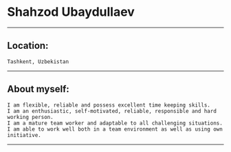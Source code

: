 # Shahzod Ubaydullaev

*********

##  Location: 
    Tashkent, Uzbekistan

*********

##  About myself:
    I am flexible, reliable and possess excellent time keeping skills. 
    I am an enthusiastic, self-motivated, reliable, responsible and hard working person.     
    I am a mature team worker and adaptable to all challenging situations. 
    I am able to work well both in a team environment as well as using own initiative.

*********
